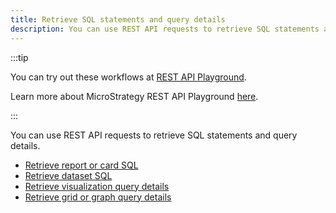 ```yaml
---
title: Retrieve SQL statements and query details
description: You can use REST API requests to retrieve SQL statements and query details.
---
```


:::tip

You can try out these workflows at [REST API Playground](https://www.postman.com/microstrategysdk/workspace/microstrategy-rest-api/folder/16131298-fae624de-293e-4c55-9a26-a9ff10d17b3f?ctx=documentation).

Learn more about MicroStrategy REST API Playground [here](/docs/getting-started/playground.md).

:::

You can use REST API requests to retrieve SQL statements and query details.

- [Retrieve report or card SQL](./retrieve-report-or-card-sql.md)
- [Retrieve dataset SQL](./retrieve-dataset-sql.md)
- [Retrieve visualization query details](./retrieve-visualization-query-details.md)
- [Retrieve grid or graph query details](./retrieve-grid-or-graph-query-details.md)
